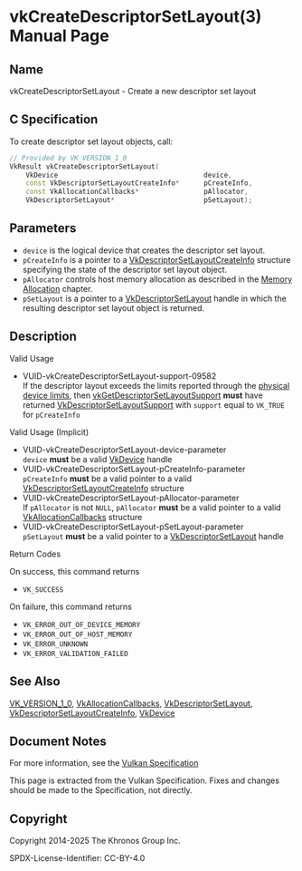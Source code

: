 # vkCreateDescriptorSetLayout(3) Manual Page

## Name

vkCreateDescriptorSetLayout - Create a new descriptor set layout



## [](#_c_specification)C Specification

To create descriptor set layout objects, call:

```c++
// Provided by VK_VERSION_1_0
VkResult vkCreateDescriptorSetLayout(
    VkDevice                                    device,
    const VkDescriptorSetLayoutCreateInfo*      pCreateInfo,
    const VkAllocationCallbacks*                pAllocator,
    VkDescriptorSetLayout*                      pSetLayout);
```

## [](#_parameters)Parameters

- `device` is the logical device that creates the descriptor set layout.
- `pCreateInfo` is a pointer to a [VkDescriptorSetLayoutCreateInfo](https://registry.khronos.org/vulkan/specs/latest/man/html/VkDescriptorSetLayoutCreateInfo.html) structure specifying the state of the descriptor set layout object.
- `pAllocator` controls host memory allocation as described in the [Memory Allocation](https://registry.khronos.org/vulkan/specs/latest/html/vkspec.html#memory-allocation) chapter.
- `pSetLayout` is a pointer to a [VkDescriptorSetLayout](https://registry.khronos.org/vulkan/specs/latest/man/html/VkDescriptorSetLayout.html) handle in which the resulting descriptor set layout object is returned.

## [](#_description)Description

Valid Usage

- [](#VUID-vkCreateDescriptorSetLayout-support-09582)VUID-vkCreateDescriptorSetLayout-support-09582  
  If the descriptor layout exceeds the limits reported through the [physical device limits](https://registry.khronos.org/vulkan/specs/latest/html/vkspec.html#limits), then [vkGetDescriptorSetLayoutSupport](https://registry.khronos.org/vulkan/specs/latest/man/html/vkGetDescriptorSetLayoutSupport.html) **must** have returned [VkDescriptorSetLayoutSupport](https://registry.khronos.org/vulkan/specs/latest/man/html/VkDescriptorSetLayoutSupport.html) with `support` equal to `VK_TRUE` for `pCreateInfo`

Valid Usage (Implicit)

- [](#VUID-vkCreateDescriptorSetLayout-device-parameter)VUID-vkCreateDescriptorSetLayout-device-parameter  
  `device` **must** be a valid [VkDevice](https://registry.khronos.org/vulkan/specs/latest/man/html/VkDevice.html) handle
- [](#VUID-vkCreateDescriptorSetLayout-pCreateInfo-parameter)VUID-vkCreateDescriptorSetLayout-pCreateInfo-parameter  
  `pCreateInfo` **must** be a valid pointer to a valid [VkDescriptorSetLayoutCreateInfo](https://registry.khronos.org/vulkan/specs/latest/man/html/VkDescriptorSetLayoutCreateInfo.html) structure
- [](#VUID-vkCreateDescriptorSetLayout-pAllocator-parameter)VUID-vkCreateDescriptorSetLayout-pAllocator-parameter  
  If `pAllocator` is not `NULL`, `pAllocator` **must** be a valid pointer to a valid [VkAllocationCallbacks](https://registry.khronos.org/vulkan/specs/latest/man/html/VkAllocationCallbacks.html) structure
- [](#VUID-vkCreateDescriptorSetLayout-pSetLayout-parameter)VUID-vkCreateDescriptorSetLayout-pSetLayout-parameter  
  `pSetLayout` **must** be a valid pointer to a [VkDescriptorSetLayout](https://registry.khronos.org/vulkan/specs/latest/man/html/VkDescriptorSetLayout.html) handle

Return Codes

On success, this command returns

- `VK_SUCCESS`

On failure, this command returns

- `VK_ERROR_OUT_OF_DEVICE_MEMORY`
- `VK_ERROR_OUT_OF_HOST_MEMORY`
- `VK_ERROR_UNKNOWN`
- `VK_ERROR_VALIDATION_FAILED`

## [](#_see_also)See Also

[VK\_VERSION\_1\_0](https://registry.khronos.org/vulkan/specs/latest/man/html/VK_VERSION_1_0.html), [VkAllocationCallbacks](https://registry.khronos.org/vulkan/specs/latest/man/html/VkAllocationCallbacks.html), [VkDescriptorSetLayout](https://registry.khronos.org/vulkan/specs/latest/man/html/VkDescriptorSetLayout.html), [VkDescriptorSetLayoutCreateInfo](https://registry.khronos.org/vulkan/specs/latest/man/html/VkDescriptorSetLayoutCreateInfo.html), [VkDevice](https://registry.khronos.org/vulkan/specs/latest/man/html/VkDevice.html)

## [](#_document_notes)Document Notes

For more information, see the [Vulkan Specification](https://registry.khronos.org/vulkan/specs/latest/html/vkspec.html#vkCreateDescriptorSetLayout)

This page is extracted from the Vulkan Specification. Fixes and changes should be made to the Specification, not directly.

## [](#_copyright)Copyright

Copyright 2014-2025 The Khronos Group Inc.

SPDX-License-Identifier: CC-BY-4.0